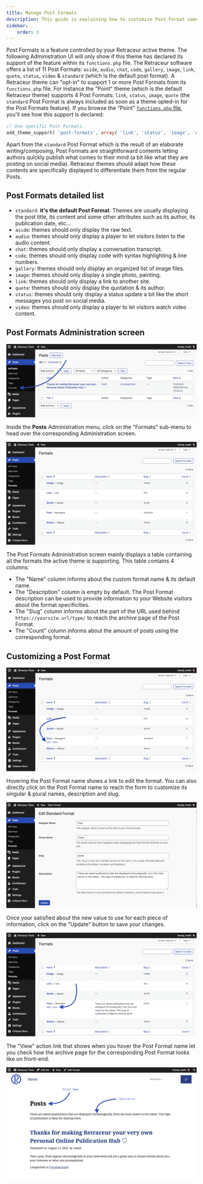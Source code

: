 ```yaml
---
title: Manage Post Formats
description: This guide is explaining how to customize Post Format names, descriptions and URL slugs.
sidebar:
    order: 3
---
```


Post Formats is a feature controlled by your Retraceur active theme. The following Administration UI will only show if this theme has declared its support of the feature within its `functions.php` file. The Retraceur software offers a list of 11 Post Formats: `aside`, `audio`, `chat`, `code`, `gallery`, `image`, `link`, `quote`, `status`, `video` & `standard` (which is the default post format). A Retraceur theme can "opt-in" to support 1 or more Post Formats from its `functions.php` file. For instance the "Point" theme (which is the default Retraceur theme) supports 4 Post Formats: `link`, `status`, `image`, `quote` (the `standard` Post Format is always included as soon as a theme opted-in for the Post Formats feature). If you browse the "Point" [`functions.php` file](https://github.com/retraceur/coeur/blob/trunk/wp-content/themes/point/functions.php#L21), you'll see how this support is declared:

```php
// Use specific Post Formats.
add_theme_support( 'post-formats', array( 'link', 'status', 'image', 'quote' ) );
```

Apart from the `standard` Post Format which is the result of an elaborate writing/composing, Post Formats are straightforward contents letting authors quickly publish what comes to their mind (a bit like what they are posting on social media). Retraceur themes should adapt how these contents are specifically displayed to differentiate them from the regular Posts.

## Post Formats detailed list

- `standard`: **it's the default Post Format**. Themes are usually displaying the post title, its content and some other attributes such as its author, its publication date, etc...
- `aside`: themes should only display the raw text.
- `audio`: themes should only display a player to let visitors listen to the audio content.
- `chat`: themes should only display a conversation transcript.
- `code`: themes should only display code with syntax highlighting & line numbers.
- `gallery`: themes should only display an organized list of image files.
- `image`: themes should only display a single photo, painting.
- `link`: themes should only display a link to another site.
- `quote`: themes should only display the quotation & its author.                                  
- `status`: themes should only display a status update a bit like the short messages you post on social media.
- `video`: themes should only display a player to let visitors watch video content.

## Post Formats Administration screen

![Post Formats Admin menu](../../../assets/images/admin-post-formats-en-001.png)

Inside the **Posts** Administration menu, click on the "Formats" sub-menu to head over the corresponding Administration screen.

![Post Formats Admin Screen](../../../assets/images/admin-post-formats-en-002.png)

The Post Formats Administration screen mainly displays a table containing all the formats the active theme is supporting. This table contains 4 columns:

- The "Name" column informs about the custom format name & its default name.
- The "Description" column is empty by default. The Post Format description can be used to provide information to your Website visitors about the format specificities.
- The "Slug" column informs about the part of the URL used behind `https://yoursite.url/type/` to reach the archive page of the Post Format.
- The "Count" column informs about the amount of posts using the corresponding format.

## Customizing a Post Format

![Post Formats Edit Action link](../../../assets/images/admin-post-formats-en-003.png)

Hovering the Post Format name shows a link to edit the format. You can also directly click on the Post Format name to reach the form to customize its singular & plural names, description and slug.

![Post Formats Edit Action link](../../../assets/images/admin-post-formats-en-004.png)

Once your satisfied about the new value to use for each piece of information, click on the "Update" button to save your changes.

![Post Formats View Action link](../../../assets/images/admin-post-formats-en-005.png)

The "View" action link that shows when you hover the Post Format name let you check how the archive page for the corresponding Post Format looks like on front-end.

![Post Formats Archive page](../../../assets/images/admin-post-formats-en-006.png)